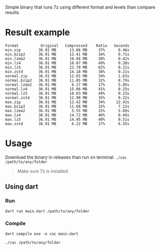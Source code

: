 Simple binary that runs 7z using different format and levels than compare results

# Result example

```
Format          Original   Compressed    Ratio   Seconds
min.zip        36.91 MB      13.66 MB     37%      0.46s
min.bzip2      36.91 MB      12.41 MB     34%      0.71s
min.lzma2      36.91 MB      10.94 MB     30%      0.42s
min.lz4        36.91 MB      18.07 MB     49%      0.20s
min.lz5        36.91 MB      22.79 MB     62%      0.21s
min.zstd       36.91 MB      14.18 MB     38%      0.21s
normal.zip     36.91 MB      12.65 MB     34%      1.63s
normal.bzip2   36.91 MB      11.85 MB     32%      0.79s
normal.lzma2   36.91 MB       6.17 MB     17%      5.05s
normal.lz4     36.91 MB      15.06 MB     41%      0.25s
normal.lz5     36.91 MB      18.03 MB     49%      0.23s
normal.zstd    36.91 MB      12.98 MB     35%      0.22s
max.zip        36.91 MB      12.42 MB     34%     12.43s
max.bzip2      36.91 MB      11.68 MB     32%      7.22s
max.lzma2      36.91 MB       5.55 MB     15%      5.89s
max.lz4        36.91 MB      14.72 MB     40%      0.49s
max.lz5        36.91 MB      14.95 MB     40%      0.51s
max.zstd       36.91 MB       6.22 MB     17%      6.55s
```

# Usage

Download the binary in releases than run on terminal: `./cac /path/to/any/folder`

> Make sure 7z is installed.

## Using dart

### Run
`dart run main.dart /path/to/any/folder`

### Compile
`dart compile exe -o cac main.dart`

`./cac /path/to/any/folder`
